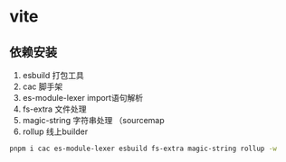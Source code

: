 # vite

## 依赖安装

1. esbuild  打包工具 
2. cac      脚手架
3. es-module-lexer  import语句解析
4. fs-extra  文件处理
5. magic-string 字符串处理 （sourcemap
6. rollup 线上builder

```bash
pnpm i cac es-module-lexer esbuild fs-extra magic-string rollup -w
```